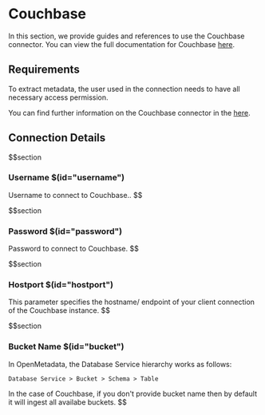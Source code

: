 # Couchbase
In this section, we provide guides and references to use the Couchbase connector. You can view the full documentation for Couchbase <a href="https://docs.open-metadata.org/connectors/database/couchbase" target="_blank">here</a>.
## Requirements
To extract metadata, the user used in the connection needs to have all necessary access permission.

You can find further information on the Couchbase connector in the <a href="https://docs.open-metadata.org/connectors/database/couchbase" target="_blank">here</a>.

## Connection Details

$$section
### Username $(id="username")
Username to connect to Couchbase..
$$

$$section
### Password $(id="password")
Password to connect to Couchbase.
$$

$$section
### Hostport $(id="hostport")

This parameter specifies the hostname/ endpoint of your client connection of the Couchbase instance.
$$

$$section

### Bucket Name $(id="bucket")
In OpenMetadata, the Database Service hierarchy works as follows:
```
Database Service > Bucket > Schema > Table
```
In the case of Couchbase, if you don't provide bucket name then by default it will ingest all availabe buckets.
$$

